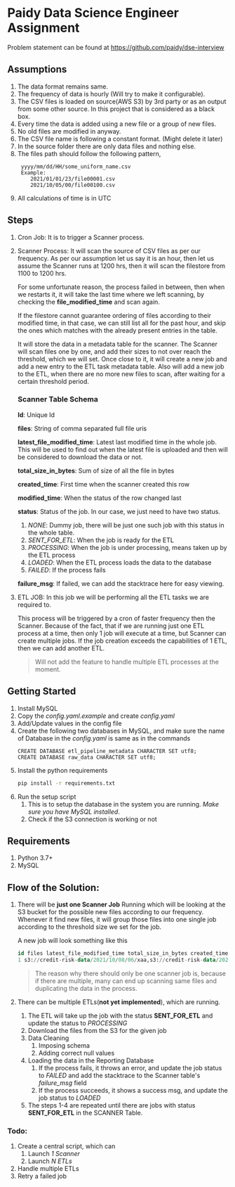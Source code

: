 # Paidy Data Science Engineer Assignment

Problem statement can be found at https://github.com/paidy/dse-interview

## Assumptions
1. The data format remains same.
2. The frequency of data is hourly (Will try to make it configurable).
3. The CSV files is loaded on source(AWS S3) by 3rd party or as an output from some other source. 
In this project that is considered as a black box.
4. Every time the data is added using a new file or a group of new files.
5. No old files are modified in anyway.
6. The CSV file name is following a constant format. (Might delete it later)
7. In the source folder there are only data files and nothing else.
8. The files path should follow the following pattern,
   ```
    yyyy/mm/dd/HH/some_uniform_name.csv
    Example:
       2021/01/01/23/file00001.csv
       2021/10/05/00/file00100.csv
   ```
9. All calculations of time is in UTC


## Steps
1. Cron Job: It is to trigger a Scanner process.
2. Scanner Process: It will scan the source of CSV files as per our frequency.
As per our assumption let us say it is an hour, then let us assume the Scanner runs
at 1200 hrs, then it will scan the filestore from 1100 to 1200 hrs.

    For some unfortunate reason, the process failed in between, then when we restarts it,
    it will take the last time where we left scanning, by checking the **file_modified_time**
    and scan again.
    
    If the filestore cannot guarantee ordering of files according to their modified time, in
    that case, we can still list all for the past hour, and skip the ones which matches with
    the already present entries in the table.

    It will store the data in a metadata table for the scanner.
    The Scanner will scan files one by one, and add their sizes to not over reach the threshold,
    which we will set. Once close to it, it will create a new job and add a new entry to the
    ETL task metadata table.
    Also will add a new job to the ETL, when there are no more new files to scan, after waiting
    for a certain threshold period.
    
    ### Scanner Table Schema
    **Id**:  Unique Id
    
    **files**: String of comma separated full file uris
    
    **latest_file_modified_time**: Latest last modified time in the whole job. 
    This will be used to find out when the latest file is uploaded and then
    will be considered to download the data or not.
    
    **total_size_in_bytes**: Sum of size of all the file in bytes
    
    **created_time**: First time when the scanner created this row
    
    **modified_time**: When the status of the row changed last
     
     **status**: Status of the job. In our case, we just need to have two status.
     
     1. _NONE_: Dummy job, there will be just one such job with this status in the whole table.
     2. _SENT_FOR_ETL_: When the job is ready for the ETL
     3. _PROCESSING_: When the job is under processing, means taken up by the ETL process
     4. _LOADED_: When the ETL process loads the data to the database
     4. _FAILED_: If the process fails
     
     **failure_msg**: If failed, we can add the stacktrace here for easy viewing.

3. ETL JOB: In this job we will be performing all the ETL tasks we are required to.
   
   This process will be triggered by a cron of faster frequency then the Scanner. Because of the fact, that
   if we are running just one ETL process at a time, then only 1 job will execute at a time, but Scanner 
   can create multiple jobs. If the job creation exceeds the capabilities of 1 ETL, then we can add another ETL.
   
   > Will not add the feature to handle multiple ETL processes at the moment.

## Getting Started
1. Install MySQL
2. Copy the _config.yaml.example_ and create _config.yaml_
3. Add/Update values in the config file
4. Create the following two databases in MySQL, and make sure the name of 
Database in the _config.yaml_ is same as in the commands
    ```
    CREATE DATABASE etl_pipeline_metadata CHARACTER SET utf8;
    CREATE DATABASE raw_data CHARACTER SET utf8;
    ```
5. Install the python requirements
    ```bash
    pip install -r requirements.txt
    ```
5. Run the setup script
    1. This is to setup the database in the system you are running. _Make sure you have MySQL installed_.
    2. Check if the S3 connection is working or not
   
## Requirements
1. Python 3.7+
2. MySQL


## Flow of the Solution:
1. There will be **just one Scanner Job** Running which will be looking at the 
S3 bucket for the possible new files according to our frequency.
Whenever it find new files, it will group those files into one single job
according to the threshold size we set for the job.

    A new job will look something like this

    ```sql
    id files latest_file_modified_time total_size_in_bytes created_time modified_time status failure_msg
    1 s3://credit-risk-data/2021/10/08/06/xaa,s3://credit-risk-data/2021/10/08/06/xab 2021-10-09 12:28:49 1494300 2021-10-09 17:43:46, 2021-10-09 17:43:46 SENT_FOR_ETL 
    ```
    > The reason why there should only be one scanner job is, because if there are multiple,
    many can end up scanning same files and duplicating the data in the process.

2. There can be multiple ETLs(**not yet implemented**), which are running.
    1. The ETL will take up the job with the status **SENT_FOR_ETL** and update the
    status to *PROCESSING*
    2. Download the files from the S3 for the given job
    3. Data Cleaning
        1. Imposing schema
        2. Adding correct null values
    4. Loading the data in the Reporting Database
        1. If the process fails, it throws an error, and update the job status to _FAILED_
        and add the stacktrace to the Scanner table's _failure_msg_ field
        2. If the process succeeds, it shows a success msg, and update the job status to
        _LOADED_
    5. The steps 1-4 are repeated until there are jobs with status **SENT_FOR_ETL** in 
    the SCANNER Table.


### Todo:
1. Create a central script, which can
    1. Launch _1 Scanner_
    2. Launch _N ETLs_
2. Handle multiple ETLs
3. Retry a failed job

